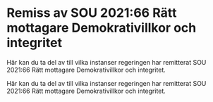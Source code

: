 # Remiss av SOU 2021:66 Rätt mottagare Demokrativillkor och integritet

Här kan du ta del av till vilka instanser regeringen har remitterat SOU 2021:66 Rätt mottagare Demokrativillkor och integritet.

Här kan du ta del av till vilka instanser regeringen har remitterat SOU 2021:66 Rätt mottagare Demokrativillkor och integritet.
